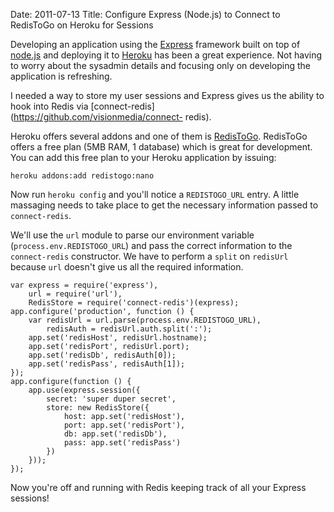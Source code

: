 Date: 2011-07-13
Title: Configure Express (Node.js) to Connect to RedisToGo on Heroku for Sessions

Developing an application using the [Express](http://expressjs.com/) framework
built on top of [node.js](http://nodejs.org) and deploying it to
[Heroku](http://heroku.com) has been a great experience. Not having to worry
about the sysadmin details and focusing only on developing the application is
refreshing.

I needed a way to store my user sessions and Express gives us the ability to
hook into Redis via [connect-redis](https://github.com/visionmedia/connect-
redis).

Heroku offers several addons and one of them is
[RedisToGo](http://redistogo.com/). RedisToGo offers a free plan (5MB RAM, 1
database) which is great for development. You can add this free plan to your
Heroku application by issuing:

    
    
    heroku addons:add redistogo:nano
    

  
Now run `heroku config` and you'll notice a `REDISTOGO_URL` entry. A little
massaging needs to take place to get the necessary information passed to
`connect-redis`.

We'll use the `url` module to parse our environment variable
(`process.env.REDISTOGO_URL`) and pass the correct information to the
`connect-redis` constructor. We have to perform a `split` on `redisUrl`
because `url` doesn't give us all the required information.

    
    
    var express = require('express'),
        url = require('url'),
        RedisStore = require('connect-redis')(express);  
    app.configure('production', function () {
        var redisUrl = url.parse(process.env.REDISTOGO_URL),
            redisAuth = redisUrl.auth.split(':');  
        app.set('redisHost', redisUrl.hostname);
        app.set('redisPort', redisUrl.port);
        app.set('redisDb', redisAuth[0]);
        app.set('redisPass', redisAuth[1]);
    });  
    app.configure(function () {
        app.use(express.session({
            secret: 'super duper secret',
            store: new RedisStore({
                host: app.set('redisHost'),
                port: app.set('redisPort'),
                db: app.set('redisDb'),
                pass: app.set('redisPass')
            })
        }));
    });
    

  
Now you're off and running with Redis keeping track of all your Express
sessions!


